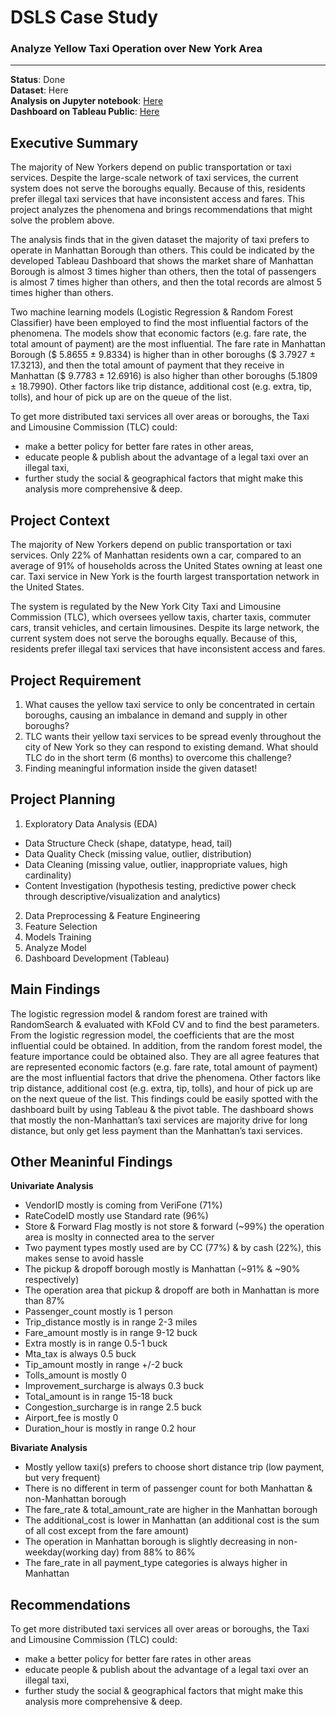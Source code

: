 # DSLS Case Study  
### Analyze Yellow Taxi Operation over New York Area  

---

**Status**: Done  
**Dataset**: Here  
**Analysis on Jupyter notebook**: [Here](https://github.com/IchfanKurniawan/tlds-project/blob/master/code/tlds-project.ipynb)  
**Dashboard on Tableau Public**: [Here](https://public.tableau.com/app/profile/ichfan.kurniawan/viz/Whyisyellowtaxiconcentratinginmanhattan/Dashboard1?publish=yes)  
  

## Executive Summary  
The majority of New Yorkers depend on public transportation or taxi services. Despite the large-scale network of taxi services, the current system does not serve the boroughs equally. Because of this, residents prefer illegal taxi services that have inconsistent access and fares. This project analyzes the phenomena and brings recommendations that might solve the problem above.  

The analysis finds that in the given dataset the majority of taxi prefers to operate in Manhattan Borough than others. This could be indicated by the developed Tableau Dashboard that shows the market share of Manhattan Borough is almost 3 times higher than others, then the total of passengers is almost 7 times higher than others, and then the total records are almost 5 times higher than others.  

Two machine learning models (Logistic Regression & Random Forest Classifier) have been employed to find the most influential factors of the phenomena. The models show that economic factors (e.g. fare rate, the total amount of payment) are the most influential. The fare rate in Manhattan Borough ($ 5.8655 ± 9.8334) is higher than in other boroughs ($ 3.7927 ± 17.3213), and then the total amount of payment that they receive in Manhattan ($ 9.7783 ± 12.6916) is also higher than other boroughs (5.1809 ± 18.7990). Other factors like trip distance, additional cost (e.g. extra, tip, tolls), and hour of pick up are on the queue of the list.  

To get more distributed taxi services all over areas or boroughs, the Taxi and Limousine Commission (TLC) could:  
- make a better policy for better fare rates in other areas,  
- educate people & publish about the advantage of a legal taxi over an illegal taxi,  
- further study the social & geographical factors that might make this analysis more comprehensive & deep.  
  

## Project Context  
The majority of New Yorkers depend on public transportation or taxi services. Only 22% of Manhattan residents own a car, compared to an average of 91% of households across the United States owning at least one car. Taxi service in New York is the fourth largest transportation network in the United States.  

The system is regulated by the New York City Taxi and Limousine Commission (TLC), which oversees yellow taxis, charter taxis, commuter cars, transit vehicles, and certain limousines. Despite its large network, the current system does not serve the boroughs equally. Because of this, residents prefer illegal taxi services that have inconsistent access and fares.  
  
  
## Project Requirement  
1. What causes the yellow taxi service to only be concentrated in certain boroughs, causing an imbalance in demand and supply in other boroughs?   
2. TLC wants their yellow taxi services to be spread evenly throughout the city of New York so they can respond to existing demand. What should TLC do in the short term (6 months) to overcome this challenge?   
3. Finding meaningful information inside the given dataset!  
  
 
## Project Planning  
1. Exploratory Data Analysis (EDA)
  - Data Structure Check (shape, datatype, head, tail)
  - Data Quality Check (missing value, outlier, distribution)
  - Data Cleaning (missing value, outlier, inappropriate values, high cardinality)
  - Content Investigation (hypothesis testing, predictive power check through descriptive/visualization and analytics)
2. Data Preprocessing & Feature Engineering
3. Feature Selection
4. Models Training
5. Analyze Model
6. Dashboard Development (Tableau)
  
  
## Main Findings  
The logistic regression model & random forest are trained with RandomSearch & evaluated with KFold CV and to find the best parameters. From the logistic regression model, the coefficients that are the most influential could be obtained. In addition, from the random forest model, the feature importance could be obtained also. They are all agree features that are represented economic factors (e.g. fare rate, total amount of payment) are the most influential factors that drive the phenomena. Other factors like trip distance, additional cost (e.g. extra, tip, tolls), and hour of pick up are on the next queue of the list. This findings could be easily spotted with the dashboard built by using Tableau & the pivot table. The dashboard shows that mostly the non-Manhattan’s taxi services are majority drive for long distance, but only get less payment than the Manhattan’s taxi services.
  

## Other Meaninful Findings  
**Univariate Analysis**  
- VendorID mostly is coming from VeriFone (71%)
- RateCodeID mostly use Standard rate (96%)
- Store & Forward Flag mostly is not store & forward (~99%) the operation area is moslty in connected area to the server
- Two payment types mostly used are by CC (77%) & by cash (22%), this makes sense to avoid hassle
- The pickup & dropoff borough mostly is Manhattan (~91% & ~90% respectively)
- The operation area that pickup & dropoff are both in Manhattan is more than 87%
- Passenger_count mostly is 1 person
- Trip_distance mostly is in range 2-3 miles
- Fare_amount mostly is in range 9-12 buck
- Extra mostly is in range 0.5-1 buck
- Mta_tax is always 0.5 buck
- Tip_amount mostly in range +/-2 buck
- Tolls_amount is mostly 0
- Improvement_surcharge is always 0.3 buck
- Total_amount is in range 15-18 buck
- Congestion_surcharge is in range 2.5 buck
- Airport_fee is mostly 0
- Duration_hour is mostly in range 0.2 hour

**Bivariate Analysis**  
- Mostly yellow taxi(s) prefers to choose short distance trip (low payment, but very frequent) 
- There is no different in term of passenger count for both Manhattan & non-Manhattan borough
- The fare_rate & total_amount_rate are higher in the Manhattan borough
- The additional_cost is lower in Manhattan (an additional cost is the sum of all cost except from the fare amount)
- The operation in Manhattan borough is slightly decreasing in non-weekday(working day) from 88% to 86%
- The fare_rate in all payment_type categories is always higher in Manhattan

  
## Recommendations
To get more distributed taxi services all over areas or boroughs, the Taxi and Limousine Commission (TLC) could:  
- make a better policy for better fare rates in other areas
- educate people & publish about the advantage of a legal taxi over an illegal taxi,
- further study the social & geographical factors that might make this analysis more comprehensive & deep.

